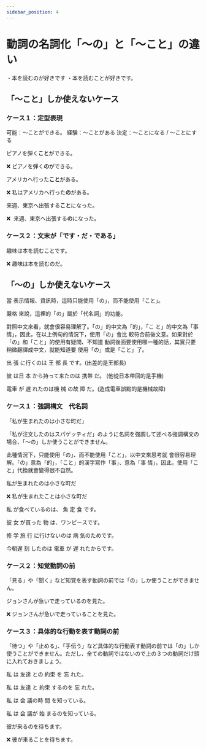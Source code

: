 ```yaml
---
sidebar_position: 4
---
```


# 動詞の名詞化「〜の」と「〜こと」の違い

・本を読むのが好きです
・本を読むことが好きです。

## 「〜こと」しか使えないケース

### ケース１：定型表現

可能：〜ことができる。
経験：〜ことがある
決定：〜ことになる / 〜ことにする

ピアノを弾く**こと**ができる。

❌ ピアノを弾く**の**ができる。

アメリカへ行った**こと**がある。

❌ 私はアメリカへ行った**の**がある。

来週、東京へ出張する**こと**になった。

❌  来週、東京へ出張する**の**になった。

### ケース２：文末が「です・だ・である」

趣味は本を読むことです。

❌ 趣味は本を読むのだ。

## 「〜の」しか使えないケース

當 表示情報、資訊時，這時只能使用「の」，而不能使用「こと」。

嚴格 來說，這裡的「の」屬於「代名詞」的功能。

對照中文來看，就會很容易理解了。「の」的中文為「的」，「こ と」的中文為「事情」，因此，在以上例句的情況下，使用「の」會比 較符合前後文意。如果對於「の」和「こと」的使用有疑問、不知道 動詞後面要使用哪一種的話，其實只要稍微翻譯成中文，就能知道要 使用「の」或是「こと」了。

出 張 に行くのは 王 部 長 です。(出差的是王部長)

彼 は日 本 から持って来たのは 携帯 だ。 (他從日本帶回的是手機)

電車 が 遅 れたのは機 械 の故 障 だ。(造成電車誤點的是機械故障)

### ケース１：強調構文　代名詞

「私が生まれたのは小さな町だ」

「私が注文したのはスパゲッティだ」のように名詞を強調して述べる強調構文の場合、「〜の」しか使うことができません。

此種情況下，只能使用「の」、而不能使用「こと」，以中文來思考就 會很容易理解。「の」意為「的」，「こと」的漢字寫作「事」、意為「事 情」，因此，使用「こと」代換就會變得很不自然。

私が生まれたのは小さな町だ

❌ 私が生まれたことは小さな町だ

私 が食べているのは、 魚 定 食 です。

彼 女 が買った 物 は、ワンピースです。

修 学 旅 行 に行けないのは 病 気のためです。

今朝遅 刻 したのは 電車 が 遅 れたからです。

### ケース２：知覚動詞の前

「見る」や「聞く」など知覚を表す動詞の前では「の」しか使うことができません。

ジョンさんが急いで走っているのを見た。

❌ ジョンさんが急いで走っていることを見た。

### ケース３：具体的な行動を表す動詞の前

「待つ」や「止める」、「手伝う」など具体的な行動表す動詞の前では「の」しか使うことができません。ただし、全ての動詞ではないので上の３つの動詞だけ頭に入れておきましょう。

私 は 友達 との 約束 を 忘 れた。

私 は 友達 と 約束 するのを 忘 れた。

私 は 会 議の時 間 を知っている。

私 は 会 議が 始 まるのを知っている。

彼が来るのを待ちます。

❌ 彼が来ることを待ちます。
